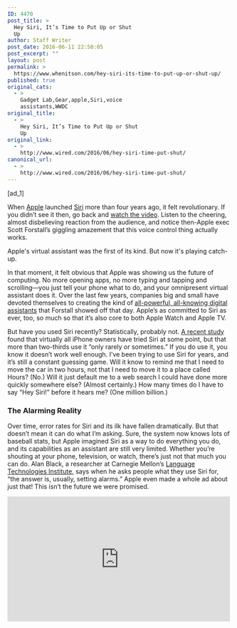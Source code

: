 ```yaml
---
ID: 4470
post_title: >
  Hey Siri, It’s Time to Put Up or Shut
  Up
author: Staff Writer
post_date: 2016-06-11 22:50:05
post_excerpt: ""
layout: post
permalink: >
  https://www.whenitson.com/hey-siri-its-time-to-put-up-or-shut-up/
published: true
original_cats:
  - >
    Gadget Lab,Gear,apple,Siri,voice
    assistants,WWDC
original_title:
  - >
    Hey Siri, It’s Time to Put Up or Shut
    Up
original_link:
  - >
    http://www.wired.com/2016/06/hey-siri-time-put-shut/
canonical_url:
  - >
    http://www.wired.com/2016/06/hey-siri-time-put-shut/
---
```

 [ad_1]
<br><div id=""><p>When <a href="http://www.wired.com/tag/apple/">Apple</a> launched <a href="http://www.wired.com/tag/siri/">Siri</a> more than four years ago, it felt revolutionary. If you didn’t see it then, go back and <a href="https://www.youtube.com/watch?v=agzItTz35QQ" target="_blank">watch the video</a>. Listen to the cheering, almost disbelieving reaction from the audience, and notice then-Apple exec Scott Forstall’s giggling amazement that this voice control thing actually works.</p>
<p data-js="fader" class="pullquote carve fader">
	Apple's virtual assistant was the first of its kind. But now it's playing catch-up.	<span class="attribution"/>
</p>

<p>In that moment, it felt obvious that Apple was showing us the future of computing. No more opening apps, no more typing and tapping and scrolling—you just tell your phone what to do, and your omnipresent virtual assistant does it. Over the last few years, companies big and small have devoted themselves to creating the kind of <a href="https://www.wired.com/2015/09/voice-interface-ios/" target="_blank">all-powerful, all-knowing digital assistants</a> that Forstall showed off that day. Apple’s as committed to Siri as ever, too, so much so that it’s also core to both Apple Watch and Apple TV.</p>
<p>But have you used Siri recently? Statistically, probably not. <a href="http://creativestrategies.com/voice-assistant-anyone-yes-please-but-not-in-public/" target="_blank">A recent study</a> found that virtually all iPhone owners have tried Siri at some point, but that more than two-thirds use it “only rarely or sometimes.” If you do use it, you know it doesn’t work well enough. I’ve been trying to use Siri for years, and it’s still a constant guessing game. Will it know to remind me that I need to move the car in two hours, not that I need to move it to a place called Hours? (No.) Will it just default me to a web search I could have done more quickly somewhere else? (Almost certainly.) How many times do I have to say “Hey Siri!” before it hears me? (One million billion.)</p>
<h3>The Alarming Reality</h3>
<p>Over time, error rates for Siri and its ilk have fallen dramatically. But that doesn’t mean it can do what I’m asking. Sure, the system now knows lots of baseball stats, but Apple imagined Siri as a way to do everything you do, and its capabilities as an assistant are still very limited. Whether you’re shouting at your phone, television, or watch, there’s just not that much you can do. Alan Black, a researcher at Carnegie Mellon’s <a href="https://www.lti.cs.cmu.edu/">Language Technologies Institute</a>, says when he asks people what they use Siri for, “the answer is, usually, setting alarms.” Apple even made a whole ad about just that! This isn’t the future we were promised.</p>
<p><iframe width="500" height="281" src="https://www.youtube.com/embed/CCbWyYr82BM?feature=oembed" frameborder="0" allowfullscreen=""/></p>
<p>If the always-true rumors are true, Siri’s going to get a lot of stage time at <a href="http://www.wired.com/tag/wwdc/">WWDC</a> this week. It’ll be made available on the Mac for the first time. It’s also going to be opened up for third-party developers to build into their apps, which could be the key to making Siri something much bigger than it’s ever been before. (And maybe, just maybe, Apple will launch a dedicated Siri Speaker to rival the <a href="http://www.wired.com/tag/amazon-echo/">Amazon Echo</a>.) If Apple does all that and does it all right, Siri could finally start to live up to its potential.</p>
<h3>Let’s Talk It Out</h3>
<p>Virtual assistants are critical to the next phase of technology, as we go from staring into touchscreens to interacting constantly with every chip-laden thing in our homes, cars, and pockets. No virtual assistant is perfect, but from Google Now to Alexa to Cortana to Hound, there are options everywhere that are better than Siri. They’re faster, they handle more complex instructions, and they integrate with services actual humans use. Even Viv, which came from the guys who built Siri in the first place, is a more powerful platform.</p>



<p>Siri’s biggest problem has always been that using it feels like using an iPhone before the arrival of the App Store. While Amazon’s Alexa <a href="https://www.wired.com/2016/02/watch-out-apple-amazons-echo-is-all-growed-up/" target="_blank">has integrated</a> more than 1,000 third-party “skills,” Siri’s stayed connected only to Apple’s own services, plus a very small set of hand-picked partners. If you prefer Google Maps to Apple Maps, Spotify to Apple Music, Whatsapp to iMessage, or Facebook to Apple Music Connect, you’re totally out of luck. No single company could build all the apps and services people will want from Siri, which continues to limit its usefulness. And when Apple does build apps and services, they’re not always (or usually, or often, or even sometimes) very good. So you’re stuck: use worse apps, or ignore your phone’s coolest feature.</p>
<p>Imagine saying “Hey Siri, call me a Lyft” and having your phone chirp back that a car is coming in three minutes. Or long-pressing the home button and ordering Siri to “upload my last picture to Instagram with the Mayfair filter and the caption #bae #luhyou.” Or telling your phone you want to watch <em>The Americans,</em> and have it start streaming automatically from Hulu. That’s what Google, Amazon, Microsoft, and others are already working on.</p>
<p>Luckily for Apple, it has two important advantages over even its fastest-moving competitors: It has a giant app store full of active developers, and it makes the <a href="http://www.wired.com/tag/iphone/">iPhone</a>, <a href="http://www.wired.com/tag/ipad/">iPad</a>, <a href="http://www.wired.com/tag/apple-watch/">Apple TV</a>, and <a href="http://www.wired.com/tag/apple-watch/">Apple Watch</a>. You can download the other assistants to your iPhone, you can even put them in your dock, but there’s only one thing that launches every time hundreds of millions of people press and hold the home button. (Rest assured, that will not be changeable in the SDK.) Thanks to its celebrity-filled commercials and generally unparalleled marketing operation, everybody knows about Siri. And since the whole industry’s focus has turned to voice interfaces, more and more users want what Siri supposedly offers. Developers will eagerly integrate Siri into their apps and turn it from a half-deaf web searcher into a personalized, always-learning system that knows what you want and where to find it. Then, and only then, Siri will become indispensable.</p>
<h3>The Timer Is Counting Down</h3>
<p>Give Apple credit: long before chatbots were hot and virtual digital assistants were sexy, long even before Spike Jonze put Scarlett Johansson in Joaquin Phoenix’s ear, Apple was committed to Siri. The company promised a world where technology isn’t a distraction, but a partner. Where our gadgets work the way we think.</p>
<p>But Siri isn’t what it could be, or should be. While other assistants are getting to know us, understanding our voices and learning our tastes in food and airplane seats, Siri’s… setting alarms. Apple gets a big chance to fix that at WWDC, but it won’t get many more.</p>
<p>Hey Siri, schedule “Do or Die” for 10am on Monday. Hey Siri. HEY SIRI!</p>

			<a class="visually-hidden skip-to-text-link focusable bg-white" href="#start-of-content">Go Back to Top. Skip To: Start of Article.</a>

			
</div>
<br>[ad_2]
<br><a href="http://www.wired.com/2016/06/hey-siri-time-put-shut/">Source </a>